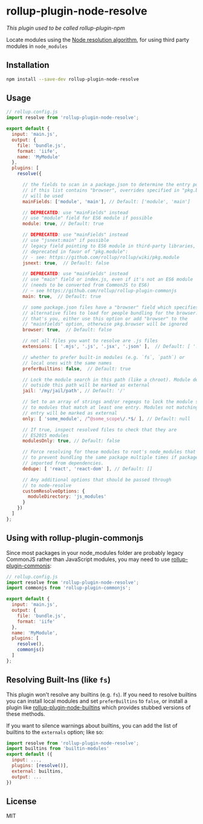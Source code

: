 # rollup-plugin-node-resolve

*This plugin used to be called rollup-plugin-npm*

Locate modules using the [Node resolution algorithm](https://nodejs.org/api/modules.html#modules_all_together), for using third party modules in `node_modules`

## Installation

```bash
npm install --save-dev rollup-plugin-node-resolve
```

## Usage

```js
// rollup.config.js
import resolve from 'rollup-plugin-node-resolve';

export default {
  input: 'main.js',
  output: {
    file: 'bundle.js',
    format: 'iife',
    name: 'MyModule'
  },
  plugins: [
    resolve({

      // the fields to scan in a package.json to determine the entry point
      // if this list contains "browser", overrides specified in "pkg.browser"
      // will be used
      mainFields: ['module', 'main'], // Default: ['module', 'main']

      // DEPRECATED: use "mainFields" instead
      // use "module" field for ES6 module if possible
      module: true, // Default: true

      // DEPRECATED: use "mainFields" instead
      // use "jsnext:main" if possible
      // legacy field pointing to ES6 module in third-party libraries,
      // deprecated in favor of "pkg.module":
      // - see: https://github.com/rollup/rollup/wiki/pkg.module
      jsnext: true,  // Default: false

      // DEPRECATED: use "mainFields" instead
      // use "main" field or index.js, even if it's not an ES6 module
      // (needs to be converted from CommonJS to ES6)
      // – see https://github.com/rollup/rollup-plugin-commonjs
      main: true,  // Default: true

      // some package.json files have a "browser" field which specifies
      // alternative files to load for people bundling for the browser. If
      // that's you, either use this option or add "browser" to the
      // "mainfields" option, otherwise pkg.browser will be ignored
      browser: true,  // Default: false

      // not all files you want to resolve are .js files
      extensions: [ '.mjs', '.js', '.jsx', '.json' ],  // Default: [ '.mjs', '.js', '.json', '.node' ]

      // whether to prefer built-in modules (e.g. `fs`, `path`) or
      // local ones with the same names
      preferBuiltins: false,  // Default: true

      // Lock the module search in this path (like a chroot). Module defined
      // outside this path will be marked as external
      jail: '/my/jail/path', // Default: '/'

      // Set to an array of strings and/or regexps to lock the module search
      // to modules that match at least one entry. Modules not matching any
      // entry will be marked as external
      only: [ 'some_module', /^@some_scope\/.*$/ ], // Default: null

      // If true, inspect resolved files to check that they are
      // ES2015 modules
      modulesOnly: true, // Default: false

      // Force resolving for these modules to root's node_modules that helps
      // to prevent bundling the same package multiple times if package is
      // imported from dependencies.
      dedupe: [ 'react', 'react-dom' ], // Default: []

      // Any additional options that should be passed through
      // to node-resolve
      customResolveOptions: {
        moduleDirectory: 'js_modules'
      }
    })
  ]
};
```

## Using with rollup-plugin-commonjs

Since most packages in your node_modules folder are probably legacy CommonJS rather than JavaScript modules, you may need to use [rollup-plugin-commonjs](https://github.com/rollup/rollup-plugin-commonjs):

```js
// rollup.config.js
import resolve from 'rollup-plugin-node-resolve';
import commonjs from 'rollup-plugin-commonjs';

export default {
  input: 'main.js',
  output: {
    file: 'bundle.js',
    format: 'iife'
  },
  name: 'MyModule',
  plugins: [
    resolve(),
    commonjs()
  ]
};
```

## Resolving Built-Ins (like `fs`)

This plugin won't resolve any builtins (e.g. `fs`). If you need to resolve builtins you can install local modules and set `preferBuiltins` to `false`, or install a plugin like [rollup-plugin-node-builtins](https://github.com/calvinmetcalf/rollup-plugin-node-builtins) which provides stubbed versions of these methods.

If you want to silence warnings about builtins, you can add the list of builtins to the `externals` option; like so:

```js
import resolve from 'rollup-plugin-node-resolve';
import builtins from 'builtin-modules'
export default ({
  input: ...,
  plugins: [resolve()],
  external: builtins,
  output: ...
})
```


## License

MIT
